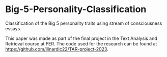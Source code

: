 # Big-5-Personality-Classification
Classification of the Big 5 personality traits using stream of consciousness essays.

This paper was made as part of the final project in the Text Analysis and Retrieval course at FER.
The code used for the research can be found at https://github.com/ilinardic22/TAR-project-2023.
